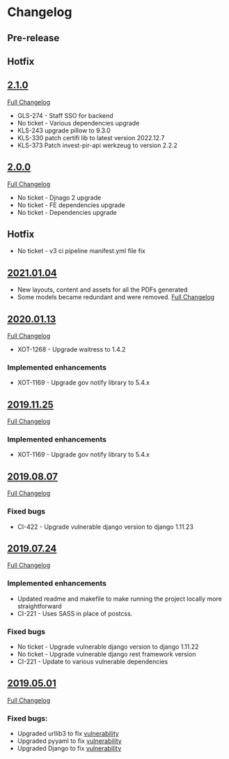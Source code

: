 # Changelog

## Pre-release

## Hotfix

## [2.1.0](https://github.com/uktrade/invest-pir-api/releases/tag/2.1.0)
[Full Changelog](https://github.com/uktrade/invest-pir-api/compare/2.0.0..2.1.0)

- GLS-274 - Staff SSO for backend
- No ticket - Various dependencies upgrade
- KLS-243 upgrade pillow to 9.3.0
- KLS-330 patch certifi lib to latest version 2022.12.7
- KLS-373 Patch invest-pir-api werkzeug to version 2.2.2

## [2.0.0](https://github.com/uktrade/invest-pir-api/releases/tag/2.0.0)
[Full Changelog](https://github.com/uktrade/invest-pir-api/compare/2021.01.04..2.0.0)

- No ticket - Djnago 2 upgrade
- No ticket - FE dependencies upgrade
- No ticket - Dependencies upgrade

## Hotfix
- No ticket - v3 ci pipeline manifest.yml file fix

## [2021.01.04](https://github.com/uktrade/invest-pir-api/releases/tag/2021.01.04)
- New layouts, content and assets for all the PDFs generated
- Some models became redundant and were removed.
[Full Changelog](https://github.com/uktrade/invest-pir-api/compare/2020.01.13...2021.01.04)

## [2020.01.13](https://github.com/uktrade/invest-pir-api/releases/tag/2020.01.13)
[Full Changelog](https://github.com/uktrade/invest-pir-api/compare/2019.11.25...202.01.13)

- XOT-1268 - Upgrade waitress to 1.4.2

### Implemented enhancements
- XOT-1169 - Upgrade gov notify library to 5.4.x

## [2019.11.25](https://github.com/uktrade/invest-pir-api/releases/tag/2019.11.25)
[Full Changelog](https://github.com/uktrade/invest-pir-api/compare/2019.08.07...2019.11.25)

### Implemented enhancements
- XOT-1169 - Upgrade gov notify library to 5.4.x

## [2019.08.07](https://github.com/uktrade/invest-pir-api/releases/tag/2019.08.07)
[Full Changelog](https://github.com/uktrade/invest-pir-api/compare/2019.07.24...2019.08.07)

### Fixed bugs
- CI-422 - Upgrade vulnerable django version to django 1.11.23

## [2019.07.24](https://github.com/uktrade/invest-pir-api/releases/tag/2019.07.24)
[Full Changelog](https://github.com/uktrade/invest-pir-api/compare/2019.05.01...2019.07.24)

### Implemented enhancements
- Updated readme and makefile to make running the project locally more straightforward
- CI-221 - Uses SASS in place of postcss.

### Fixed bugs
- No ticket - Upgrade vulnerable django version to django 1.11.22
- No ticket - Upgrade vulnerable django rest framework version
- CI-221 - Update to various vulnerable dependencies


## [2019.05.01](https://github.com/uktrade/invest-pir-api/releases/tag/2019.05.01)
[Full Changelog](https://github.com/uktrade/invest-pir-api/compare/v1.3.0_1...2019.05.01)

### Fixed bugs:

- Upgraded urllib3 to fix [vulnerability](https://nvd.nist.gov/vuln/detail/CVE-2019-11324)
- Upgraded pyyaml to fix [vulnerability](https://nvd.nist.gov/vuln/detail/CVE-2017-18342)
- Upgraded Django to fix [vulnerability](https://nvd.nist.gov/vuln/detail/CVE-2019-6975)
